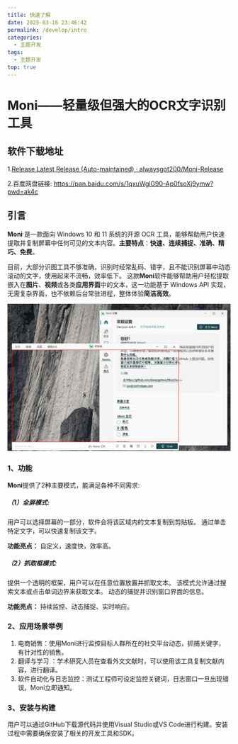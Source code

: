 ```yaml
---
title: 快速了解
date: 2025-03-16 23:46:42
permalink: /develop/intro
categories:
  - 主题开发
tags:
  - 主题开发
top: true
---
```

# Moni——轻量级但强大的OCR文字识别工具

## 软件下载地址
1.[Release Latest Release (Auto-maintained) · alwaysgot200/Moni-Release](https://github.com/alwaysgot200/Moni-Release/releases/tag/latest)

2.百度网盘链接: https://pan.baidu.com/s/1qxuWglG90-Ap0fsoXj9ymw?pwd=ak4c

## 引言

**Moni** 是一款面向 Windows 10 和 11 系统的开源 OCR 工具，能够帮助用户快速提取并复制屏幕中任何可见的文本内容。**主要特点**：**快速、连续捕捉、准确、精巧、免费**。

目前，大部分识图工具不够准确，识别时经常乱码、错字，且不能识别屏幕中动态滚动的文字，使用起来不流畅，效率低下。
这款**Moni**软件能够帮助用户轻松提取嵌入在**图片**、**视频**或各类**应用界面**中的文本，这一功能基于 Windows API 实现，无需复杂界面，也不依赖后台常驻进程，整体体验**简洁高效**。

![](assert/2025-09-19_173424%201.png)


### 1、功能

**Moni**提供了2种主要模式，能满足各种不同需求:
##### （1）全屏模式:

用户可以选择屏幕的一部分，软件会将该区域内的文本复制到剪贴板。
通过单击特定文字，可以快速复制该文字。

**功能亮点：** 自定义，速度快，效率高。
##### （2）抓取框模式:

 提供一个透明的框架，用户可以在任意位置放置并抓取文本。
 该模式允许通过搜索文本或点击单词边界来获取文本。
 动态的捕捉并识别窗口界面的信息。
 
 **功能亮点：** 持续监控、动态捕捉、实时响应。
### 2、应用场景举例

1. 电商销售：使用Moni进行监控目标人群所在的社交平台动态，抓捕关键字，有针对性的销售。
2. 翻译与学习 ：学术研究人员在查看外文文献时，可以使用该工具复制文献内容，进行翻译。
3. 软件自动化与日志监控：测试工程师可设定监控关键词，日志窗口一旦出现错误，Moni立即通知。
### 3、安装与构建

用户可以通过GitHub下载源代码并使用Visual Studio或VS Code进行构建。安装过程中需要确保安装了相关的开发工具和SDK。

























